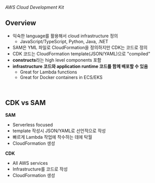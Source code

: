 _AWS Cloud Development Kit_

## Overview

- 익숙한 language를 활용해서 cloud infrastructure 정의
  - JavaScript/TypeScript, Python, Java, .NET
- SAM은 YML 파일로 CloudFormation을 정의하지만 CDK는 코드로 정의
- CDK 코드는 CloudFormation template(JSON/YAML)으로 "compiled"
- **constructs**라는 high level components 포함
- **infrastructure 코드와 application runtime 코드를 함께 배포할 수 있음**
  - Great for Lambda functions
  - Great for Docker containers in ECS/EKS

<br>

## CDK vs SAM

**SAM**

- Serverless focused
- template 작성시 JSON/YAML로 선언적으로 작성
- 빠르게 Lambda 작업에 착수하는 데에 탁월
- CloudFormation 생성

**CDK**

- All AWS services
- Infrastructure를 코드로 작성
- CloudFormation 생성
